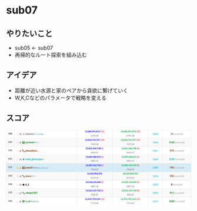 # sub07

## やりたいこと
- sub05 <- sub07
- 再帰的なルート探索を組み込む

## アイデア
- 距離が近い水源と家のペアから貪欲に繋げていく
- W,K,Cなどのパラメータで戦略を変える

## スコア
![](images/sub07.png)
